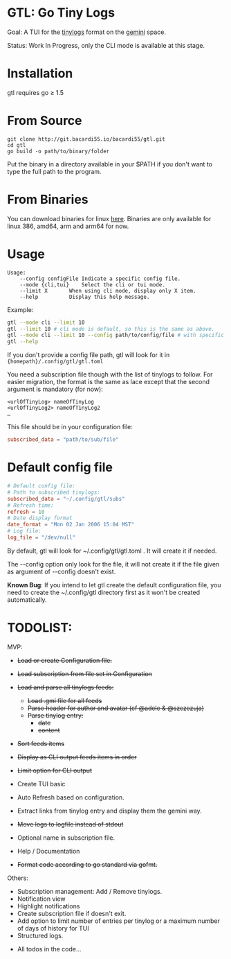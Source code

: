 # GTL: Go Tiny Logs

Goal: A TUI for the [tinylogs]() format on the [gemini]() space.

Status: Work In Progress, only the CLI mode is available at this stage.

# Installation

gtl requires go ≥ 1.5

# From Source
```
git clone http://git.bacardi55.io/bacardi55/gtl.git
cd gtl
go build -o path/to/binary/folder
```

Put the binary in a directory available in your $PATH if you don't want to type the full path to the program.

# From Binaries

You can download binaries for linux [here](https://github.com/bacardi55/gtl/releases).
Binaries are only available for linux 386, amd64, arm and arm64 for now.

# Usage

```
Usage:
	--config configFile	Indicate a specific config file.
	--mode {cli,tui}	Select the cli or tui mode.
	--limit X		When using cli mode, display only X item.
	--help			Display this help message.
```

Example:
```bash
gtl --mode cli --limit 10
gtl --limit 10 # cli mode is default, so this is the same as above.
gtl --mode cli --limit 10 --config path/to/config/file # with specific path for config file.
gtl --help
```

If you don't provide a config file path, gtl will look for it in `{homepath}/.config/gtl/gtl.toml`

You need a subscription file though with the list of tinylogs to follow. For easier migration, the format is the same as lace except that the second argument is mandatory (for now):
```
<urlOfTinyLog> nameOfTinyLog
<urlOfTinyLog2> nameOfTinyLog2
…
```

This file should be in your configuration file:

```toml
subscribed_data = "path/to/sub/file"
```


# Default config file

```toml
# Default config file:
# Path to subscribed tinylogs:
subscribed_data = "~/.config/gtl/subs"
# Refresh time:
refresh = 10
# Date display format
date_format = "Mon 02 Jan 2006 15:04 MST"
# Log file:
log_file = "/dev/null"
```

By default, gtl will look for ~/.config/gtl/gtl.toml . It will create it if needed.

The --config option only look for the file, it will not create it if the file given as argument of --config doesn't exist.

**Known Bug**: If you intend to let gtl create the default configuration file, you need to create the ~/.config/gtl directory first as it won't be created automatically.

# TODOLIST:

MVP:
* ~~Load or create Configuration file.~~
* ~~Load subscription from file set in Configuration~~
* ~~Load and parse all tinylogs feeds:~~
  * ~~Load .gmi file for all feeds~~
  * ~~Parse header for author and avatar (cf @adele & @szczezuja)~~
  * ~~Parse tinylog entry:~~
    * ~~date~~
    * ~~content~~
* ~~Sort feeds items~~
* ~~Display as CLI output feeds items in order~~
* ~~Limit option for CLI output~~
* Create TUI basic
* Auto Refresh based on configuration.
* Extract links from tinylog entry and display them the gemini way.
* ~~Move logs to logfile instead of stdout~~
* Optional name in subscription file.

* Help / Documentation
* ~~Format code according to go standard via gofmt.~~

Others:
* Subscription management: Add / Remove tinylogs.
* Notification view
* Highlight notifications
* Create subscription file if doesn't exit.
* Add option to limit number of entries per tinylog or a maximum number of days of history for TUI
* Structured logs.

+ All todos in the code…
